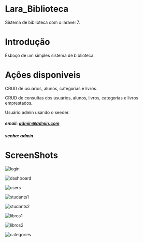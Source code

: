 # Lara_Biblioteca
 Sistema de biblioteca com o laravel 7.
 
# Introdução
Esboço de um simples sistema de biblioteca.

# Ações disponiveis
CRUD de usuários, alunos, categorias e livros.

CRUD de consultas dos usuários, alunos, livros, categorias e livros emprestados.

Usuário admin usando o seeder.

##### email: admin@admin.com
##### senha: admin

# ScreenShots

![login](https://github.com/DCO20/lara_biblioteca/blob/master/login.png)

![dashboard](https://github.com/DCO20/lara_biblioteca/blob/master/dashboard.png)

![users](https://github.com/DCO20/lara_biblioteca/blob/master/users.png)

![studants1](https://github.com/DCO20/lara_biblioteca/blob/master/studants01.png)

![studants2](https://github.com/DCO20/lara_biblioteca/blob/master/studants02.png)

![libros1](https://github.com/DCO20/lara_biblioteca/blob/master/libros1.png)

![libros2](https://github.com/DCO20/lara_biblioteca/blob/master/libros2.png)

![categories](https://github.com/DCO20/lara_biblioteca/blob/master/categories.png)
